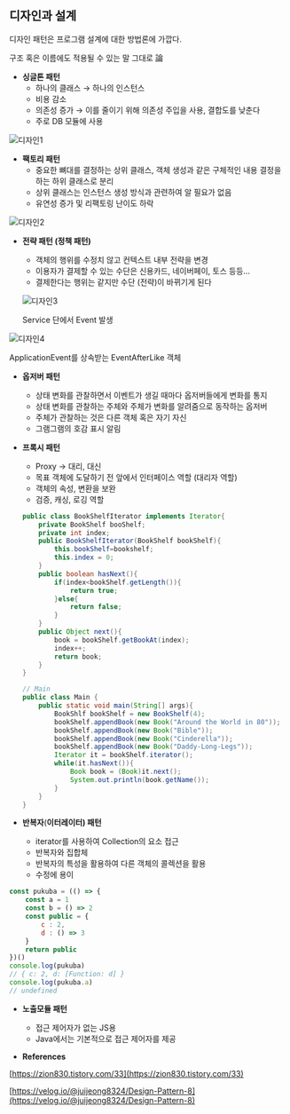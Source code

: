 ## 디자인과 설계

디자인 패턴은 프로그램 설계에 대한 방법론에 가깝다.

구조 혹은 이름에도 적용될 수 있는 말 그대로 論

- **싱글톤 패턴**
    - 하나의 클래스 → 하나의 인스턴스
    - 비용 감소
    - 의존성 증가 → 이를 줄이기 위해 의존성 주입을 사용, 결합도를 낮춘다
    - 주로 DB 모듈에 사용
 
![디자인1](https://user-images.githubusercontent.com/49267211/234745013-d223dfe9-9e72-41b2-b6e9-2f7ccaa2a1d1.png)

- **************************팩토리 패턴**************************
    - 중요한 뼈대를 결정하는 상위 클래스, 객체 생성과 같은 구체적인 내용 결정을 하는 하위 클래스로 분리
    - 상위 클래스는 인스턴스 생성 방식과 관련하여 알 필요가 없음
    - 유연성 증가 및 리팩토링 난이도 하락
    
![디자인2](https://user-images.githubusercontent.com/49267211/234745018-8070a840-ce89-4c53-82f2-d43bf16aa8ef.png)

- **********전략 패턴 (정책 패턴)**********
    - 객체의 행위를 수정치 않고 컨텍스트 내부 전략을 변경
    - 이용자가 결제할 수 있는 수단은 신용카드, 네이버페이, 토스 등등…
    - 결제한다는 행위는 같지만 수단 (전략)이 바뀌기게 된다
    
    ![디자인3](https://user-images.githubusercontent.com/49267211/234745074-f0e63202-4910-4121-9bcb-b5c462c15629.png)

    Service 단에서 Event 발생
    

![디자인4](https://user-images.githubusercontent.com/49267211/234745082-26f279fa-cafe-4258-86b0-ff7f5019a86e.png)

ApplicationEvent를 상속받는 EventAfterLike 객체

- **************************옵저버 패턴**************************
    - 상태 변화를 관찰하면서 이벤트가 생길 때마다 옵저버들에게 변화를 통지
    - 상태 변화를 관찰하는 주체와 주체가 변화를 알려줌으로 동작하는 옵저버
    - 주체가 관찰하는 것은 다른 객체 혹은 자기 자신
    - 그램그램의 호감 표시 알림
    
- **프록시 패턴**
    - Proxy → 대리, 대신
    - 목표 객체에 도달하기 전 앞에서 인터페이스 역할 (대리자 역할)
    - 객체의 속성, 변환을 보완
    - 검증, 캐싱, 로깅 역할
    
    ```java
    public class BookShelfIterator implements Iterator{
        private BookShelf booShelf;
        private int index;
        public BookShelfIterator(BookShelf bookShelf){
            this.bookShelf=bookshelf;
            this.index = 0;
        }
        public boolean hasNext(){
            if(index<bookShelf.getLength()){
                return true;
            }else{
                return false;
            }
        }
        public Object next(){
            book = bookShelf.getBookAt(index);
            index++;
            return book;
        }
    }
    
    // Main
    public class Main {
        public static void main(String[] args){
            BookShlf bookShelf = new BookShelf(4);
            bookShelf.appendBook(new Book("Around the World in 80"));
            bookShelf.appendBook(new Book("Bible"));
            bookShelf.appendBook(new Book("Cinderella"));
            bookShelf.appendBook(new Book("Daddy-Long-Legs"));
            Iterator it = bookShelf.iterator();
            while(it.hasNext()){
                Book book = (Book)it.next();
                System.out.println(book.getName());
            }
        }
    }
    ```
    

- **반복자**(**이터레이터) 패턴**
    - iterator를 사용하여 Collection의 요소 접근
    - 반복자와 집합체
    - 반복자의 특성을 활용하여 다른 객체의 콜렉션을 활용
    - 수정에 용이

```jsx
const pukuba = (() => {
    const a = 1
    const b = () => 2
    const public = {
        c : 2, 
        d : () => 3
    }
    return public
})()
console.log(pukuba)
// { c: 2, d: [Function: d] }
console.log(pukuba.a)
// undefined
```

- **노출모듈 패턴**
    - 접근 제어자가 없는 JS용
    - Java에서는 기본적으로 접근 제어자를 제공
    
- **References**

[https://zion830.tistory.com/33](https://zion830.tistory.com/33)

[https://velog.io/@juijeong8324/Design-Pattern-8](https://velog.io/@juijeong8324/Design-Pattern-8)
